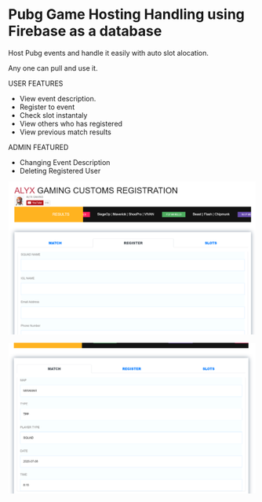 # Pubg Game Hosting Handling using Firebase as a database

Host Pubg events and handle it easily with auto slot alocation.

Any one can pull and use it.

USER FEATURES
- View event description.
- Register to event
- Check slot instantaly
- View others who has registered
- View previous match results

ADMIN FEATURED
- Changing Event Description
- Deleting Registered User

![Screenshot](HomePage.PNG)

![Screenshot](MatchInfo.PNG)

